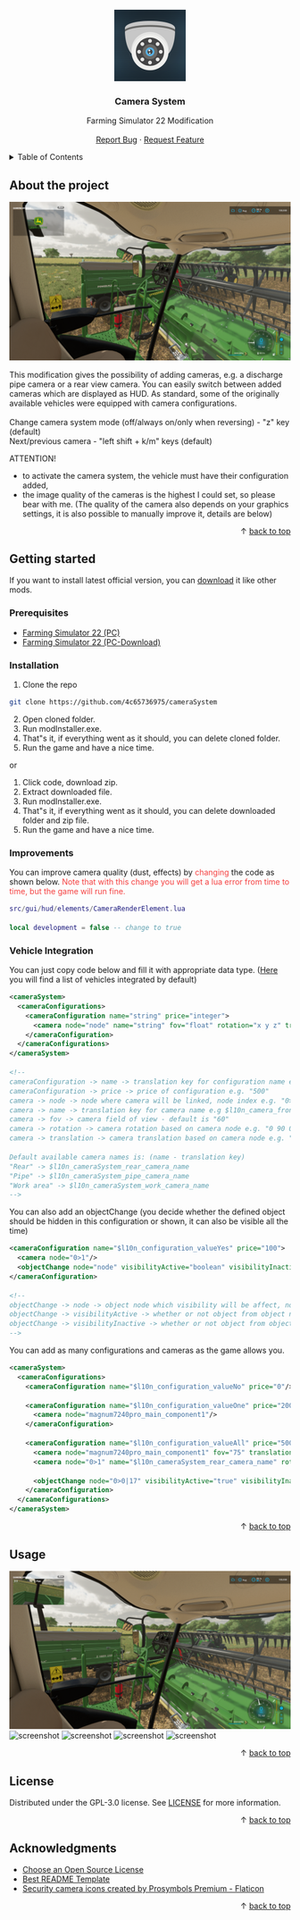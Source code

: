 <div id="top"></div>
<br/>
<div align="center">
  <a href="https://github.com/4c65736975/cameraSystem">
    <img src="screenshots/icon.png" alt="Logo" width="128" height="128">
  </a>
  <h3>Camera System</h3>
  <p>
    Farming Simulator 22 Modification
    <br/>
    <br/>
    <a href="https://github.com/4c65736975/cameraSystem/issues">Report Bug</a>
    ·
    <a href="https://github.com/4c65736975/cameraSystem/issues">Request Feature</a>
  </p>
</div>
<details>
  <summary>Table of Contents</summary>
  <ol>
    <li>
      <a href="#about-the-project">About The Project</a>
    </li>
    <li>
      <a href="#getting-started">Getting Started</a>
      <ul>
        <li>
          <a href="#prerequisites">Prerequisites</a>
        </li>
        <li>
          <a href="#installation">Installation</a>
        </li>
        <li>
          <a href="#improvements">Improvements</a>
        </li>
        <li>
          <a href="#vehicle-integration">Vehicle Integration</a>
        </li>
      </ul>
    </li>
    <li>
      <a href="#usage">Usage</a>
    </li>
    <li>
      <a href="#license">License</a>
    </li>
    <li>
      <a href="#acknowledgments">Acknowledgments</a>
    </li>
  </ol>
</details>

## About the project

<img src="screenshots/screenShot (1).png" alt="screenshot">

This modification gives the possibility of adding cameras, e.g. a discharge pipe camera or a rear view camera. You can easily switch between added cameras which are displayed as HUD.
As standard, some of the originally available vehicles were equipped with camera configurations.
<br/>
<br/>
Change camera system mode (off/always on/only when reversing) - "z" key (default)
<br/>
Next/previous camera - "left shift + k/m" keys (default)

ATTENTION!
- to activate the camera system, the vehicle must have their configuration added,
- the image quality of the cameras is the highest I could set, so please bear with me. (The quality of the camera also depends on your graphics settings, it is also possible to manually improve it, details are below)

<p align="right">&#x2191 <a href="#top">back to top</a></p>

## Getting started

If you want to install latest official version, you can [download](https://www.farming-simulator.com/mod.php?mod_id=274634&title=fs2022) it like other mods.
<br/>

### Prerequisites

* [Farming Simulator 22 (PC)](https://www.farming-simulator.com/buy-now.php?platform=pc&code=DANIO)
* [Farming Simulator 22 (PC-Download)](https://www.farming-simulator.com/buy-now.php?platform=pcdigital&code=DANIO)

### Installation

1. Clone the repo
```sh
git clone https://github.com/4c65736975/cameraSystem
```
2. Open cloned folder.
3. Run modInstaller.exe.
4. That"s it, if everything went as it should, you can delete cloned folder.
5. Run the game and have a nice time.

or

1. Click code, download zip.
2. Extract downloaded file.
3. Run modInstaller.exe.
4. That"s it, if everything went as it should, you can delete downloaded folder and zip file.
5. Run the game and have a nice time.

### Improvements

You can improve camera quality (dust, effects) by <font color="#f54040">changing</font> the code as shown below. <font color="#f54040">Note that with this change you will get a lua error from time to time, but the game will run fine.</font>

```lua
src/gui/hud/elements/CameraRenderElement.lua

local development = false -- change to true
```

### Vehicle Integration

You can just copy code below and fill it with appropriate data type. (<a href="https://github.com/4c65736975/cameraSystem/blob/main/VEHICLES.md">Here</a> you will find a list of vehicles integrated by default)

```xml
<cameraSystem>
  <cameraConfigurations>
    <cameraConfiguration name="string" price="integer">
      <camera node="node" name="string" fov="float" rotation="x y z" translation="x y z"/>
    </cameraConfiguration>
  </cameraConfigurations>
</cameraSystem>

<!--
cameraConfiguration -> name -> translation key for configuration name e.g. $l10n_configuration_valueOne
cameraConfiguration -> price -> price of configuration e.g. "500"
camera -> node -> node where camera will be linked, node index e.g. "0>1" or i3dMapping e.g. "vehicle_vis" - $REQUIRED
camera -> name -> translation key for camera name e.g $l10n_camera_front_left_wheel - default camera name when not defined is "Untitled"
camera -> fov -> camera field of view - default is "60"
camera -> rotation -> camera rotation based on camera node e.g. "0 90 0"
camera -> translation -> camera translation based on camera node e.g. "0 5 0"

Default available camera names is: (name - translation key)
"Rear" -> $l10n_cameraSystem_rear_camera_name
"Pipe" -> $l10n_cameraSystem_pipe_camera_name
"Work area" -> $l10n_cameraSystem_work_camera_name
-->
```

You can also add an objectChange (you decide whether the defined object should be hidden in this configuration or shown, it can also be visible all the time)

```xml
<cameraConfiguration name="$l10n_configuration_valueYes" price="100">
  <camera node="0>1"/>
  <objectChange node="node" visibilityActive="boolean" visibilityInactive="boolean"/>
</cameraConfiguration>

<!--
objectChange -> node -> object node which visibility will be affect, node index e.g. "0>4>5" or i3dMapping e.g. "camera_node_top"
objectChange -> visibilityActive -> whether or not object from object node is visible in this configuration
objectChange -> visibilityInactive -> whether or not object from object node is visible all time
-->
```

You can add as many configurations and cameras as the game allows you.

```xml
<cameraSystem>
  <cameraConfigurations>
    <cameraConfiguration name="$l10n_configuration_valueNo" price="0"/>

    <cameraConfiguration name="$l10n_configuration_valueOne" price="200">
      <camera node="magnum7240pro_main_component1"/>
    </cameraConfiguration>

    <cameraConfiguration name="$l10n_configuration_valueAll" price="500">
      <camera node="magnum7240pro_main_component1" fov="75" translation="0 3.2 0" rotation="-25 180 0"/>
      <camera node="0>1" name="$l10n_cameraSystem_rear_camera_name" rotation="0 180 0"/>

      <objectChange node="0>0|17" visibilityActive="true" visibilityInactive="false"/>
    </cameraConfiguration>
  </cameraConfigurations>
</cameraSystem>
```

<p align="right">&#x2191 <a href="#top">back to top</a></p>

## Usage

<img src="screenshots/screenShot (2).png" alt="screenshot">
<img src="screenshots/screenShot (3).png" alt="screenshot">
<img src="screenshots/screenShot (4).png" alt="screenshot">
<img src="screenshots/screenShot (5).png" alt="screenshot">
<img src="screenshots/screenShot (6).png" alt="screenshot">

<p align="right">&#x2191 <a href="#top">back to top</a></p>

## License

Distributed under the GPL-3.0 license. See [LICENSE](https://github.com/4c65736975/cameraSystem/blob/main/LICENSE) for more information.

<p align="right">&#x2191 <a href="#top">back to top</a></p>

## Acknowledgments

* [Choose an Open Source License](https://choosealicense.com)
* [Best README Template](https://github.com/othneildrew/Best-README-Template)
* [Security camera icons created by Prosymbols Premium - Flaticon](https://www.flaticon.com/free-icons/security-camera)

<p align="right">&#x2191 <a href="#top">back to top</a></p>
